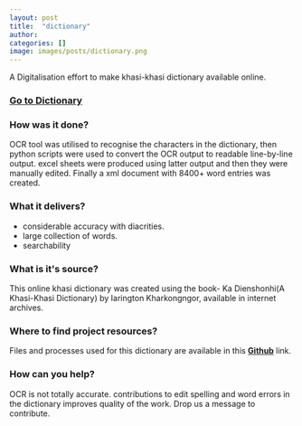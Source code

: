 ```yaml
---
layout: post
title:  "dictionary"
author: 
categories: []
image: images/posts/dictionary.png
---
```


A Digitalisation effort to make khasi-khasi dictionary available online.
### **<a href="http://localhost:8080/khasidict">Go to Dictionary</a>**

### How was it done? 

OCR tool was utilised to recognise the characters in the dictionary, then python scripts were used to convert the OCR output to readable line-by-line output. excel sheets were produced using latter output and then they were manually edited. Finally a xml document with 8400+ word entries was created.

### What it delivers?

* considerable accuracy with diacrities. 
* large collection of words.
* searchability

### What is it's source?

This online khasi dictionary was created using the book- Ka Dienshonhi(A Khasi-Khasi Dictionary) by Iarington Kharkongngor, available in internet archives.

### Where to find project resources?

Files and processes used for this dictionary are available in this **<a href="">Github</a>** link.

### How can you help?
OCR is not totally accurate. contributions to edit spelling and word errors in the dictionary improves quality of the work. Drop us a message to contribute.